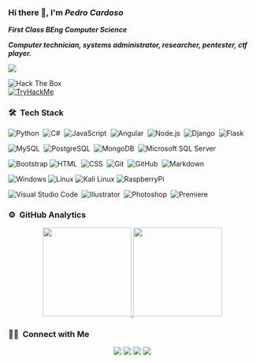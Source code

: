 ### Hi there 👋, I'm **_Pedro Cardoso_** 
**_First Class BEng Computer Science_**

**_Computer technician, systems administrator, researcher, pentester, ctf player._**

![](https://komarev.com/ghpvc/?username=osodracpt)

<img src="http://www.hackthebox.eu/badge/image/39239" alt="Hack The Box">
<br>
<!---
<a href="https://tryhackme.com/p/OsodracPT"><img src="https://tryhackme-badges.s3.amazonaws.com/OsodracPT.png" alt="TryHackMe"></a>
--->
<a href="https://tryhackme.com/p/OsodracPT"><img src="https://i.imgur.com/qtrttGg.png" alt="TryHackMe"></a>
<br>

### 🛠 &nbsp;Tech Stack


![Python](https://img.shields.io/badge/-Python-05122A?style=flat&logo=python)&nbsp;
![C#](https://img.shields.io/badge/-C%23-05122A?style=flat&logo=c-sharp)&nbsp;
![JavaScript](https://img.shields.io/badge/-JavaScript-05122A?style=flat&logo=javascript)&nbsp;
![Angular](https://img.shields.io/badge/-Angular-05122A?style=flat&logo=Angular)&nbsp;
![Node.js](https://img.shields.io/badge/-Node.js-05122A?style=flat&logo=node.js)&nbsp;
![Django](https://img.shields.io/badge/-Django-05122A?style=flat&logo=django&logoColor=092E20)&nbsp;
![Flask](https://img.shields.io/badge/-Flask-05122A?style=flat&logo=flask)&nbsp;

![MySQL](https://img.shields.io/badge/-MySQL-05122A?style=flat&logo=mysql)&nbsp;
![PostgreSQL](https://img.shields.io/badge/-PostgreSQL-05122A?style=flat&logo=postgresql)&nbsp;
![MongoDB](https://img.shields.io/badge/-MongoDB-05122A?style=flat&logo=mongodb)&nbsp;
![Microsoft SQL Server](https://img.shields.io/badge/-Microsoft%20SQL%20Sever-05122A?style=flat&logo=microsoft%20sql%20server)&nbsp;

![Bootstrap](https://img.shields.io/badge/-Bootstrap-05122A?style=flat&logo=bootstrap&logoColor=563D7C)
![HTML](https://img.shields.io/badge/-HTML-05122A?style=flat&logo=HTML5)&nbsp;
![CSS](https://img.shields.io/badge/-CSS-05122A?style=flat&logo=CSS3&logoColor=1572B6)&nbsp;
![Git](https://img.shields.io/badge/-Git-05122A?style=flat&logo=git)&nbsp;
![GitHub](https://img.shields.io/badge/-GitHub-05122A?style=flat&logo=github)&nbsp;
![Markdown](https://img.shields.io/badge/-Markdown-05122A?style=flat&logo=markdown)

![Windows](https://img.shields.io/badge/-Windows-05122A?style=flat&logo=windows)
![Linux](https://img.shields.io/badge/-Linux-05122A?style=flat&logo=linux)
![Kali Linux](https://img.shields.io/badge/-Kali_Linux-05122A?style=flat&logo=kali-linux)
![RaspberryPi](https://img.shields.io/badge/-Raspberry%20Pi-05122A?style=flat&logo=Raspberry%20Pi)


![Visual Studio Code](https://img.shields.io/badge/-Visual%20Studio%20Code-05122A?style=flat&logo=visual-studio-code&logoColor=007ACC)&nbsp;
![Illustrator](https://img.shields.io/badge/-Illustrator-05122A?style=flat&logo=adobe-illustrator)&nbsp;
![Photoshop](https://img.shields.io/badge/-Photoshop-05122A?style=flat&logo=adobe-photoshop)&nbsp;
![Premiere](https://img.shields.io/badge/-Adobe%20Premiere%20Pro-05122A?style=flat&logo=Adobe%20Premiere%20Pro)&nbsp;


### ⚙️ &nbsp;GitHub Analytics

<p align="center">
<a href="https://github.com/osodracpt">
  <img height="180em" src="https://github-readme-stats-eight-theta.vercel.app/api?username=osodracpt&show_icons=true&theme=algolia&include_all_commits=true&count_private=true"/>
  <img height="180em" src="https://github-readme-stats-eight-theta.vercel.app/api/top-langs/?username=osodracpt&layout=compact&langs_count=8&theme=algolia"/>
</a>
</p>

### 🤝🏻 &nbsp;Connect with Me

<p align="center">
<a href="https://pedrocardoso.co.uk/"><img src="https://img.shields.io/badge/-pedrocardoso.co.uk-3423A6?style=flat&logo=Google-Chrome&logoColor=white"/></a>
<a href="https://www.linkedin.com/in/pedroosodrac/"><img src="https://img.shields.io/badge/-Pedro%20Cardoso-0077B5?style=flat&logo=Linkedin&logoColor=white"/></a>
<a href="https://github.com/osodracpt"><img src="https://img.shields.io/badge/-@OsodracPT-1769FF?style=flat&logo=Github&logoColor=white"/></a>
<a href="https://www.youtube.com/user/Osodrac98/"><img src="https://img.shields.io/badge/-Youtube-FF0000?style=flat&logo=youtube&logoColor=white"/></a>
</p>